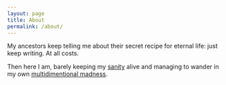 ```yaml
---
layout: page
title: About
permalink: /about/
---
```


My ancestors keep telling me about their secret recipe for eternal life: just keep writing. At all costs. 

Then here I am, barely keeping my [sanity][sanity] alive and managing to wander in my own [multidimentional madness][universe].

[sanity]: https://github.com/cloned-doy
[universe]:https://twitter.com/dtkdym